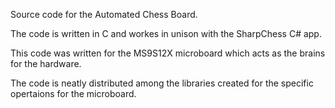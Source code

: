 Source code for the Automated Chess Board.

The code is written in C and workes in unison with the SharpChess C# app.

This code was written for the MS9S12X microboard which acts as the brains for the hardware.

The code is neatly distributed among the libraries created for the specific opertaions for the microboard.
